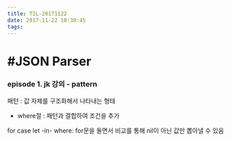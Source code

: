 ```yaml
---
title: TIL-20171122
date: 2017-11-22 10:30:45
tags: 
---
```


# #JSON Parser

### episode 1. jk 강의 - pattern

패턴 : 값 자체를 구조화해서 나타내는 형태

- where절
: 패턴과 결합하여 조건을 추가

for case let -in- where: for문을 돌면서 비교를 통해 nil이 아닌 값만 뽑아낼 수 있음

